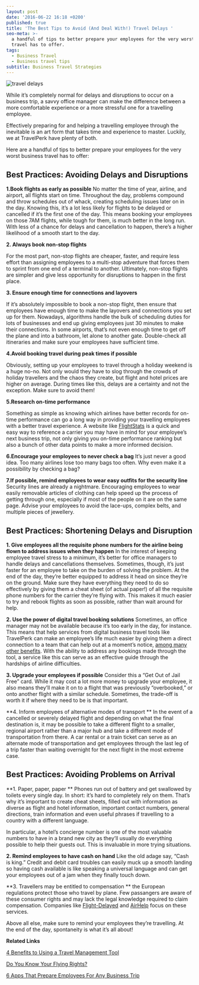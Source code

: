 ```yaml
---
layout: post
date: '2016-06-22 16:18 +0200'
published: true
title: 'The Best Tips to Avoid (And Deal With!) Travel Delays '
seo-meta: >-
  a handful of tips to better prepare your employees for the very worst business
  travel has to offer.
tags:
  - Business Travel
  - Business travel tips
subtitle: Business Travel Strategies
---
```

![travel delays]({{site.baseurl}}/blog-media/e138d09c-137f-4e0d-a0ee-4771c3c917ae.png)

While it’s completely normal for delays and disruptions to occur on a business trip, a savvy office manager can make the difference between a more comfortable experience or a more stressful one for a travelling employee. 

Effectively preparing for and helping a travelling employee through the inevitable is an art form that takes time and experience to master. Luckily, we at TravelPerk have plenty of both. 

Here are a handful of tips to better prepare your employees for the very worst business travel has to offer: 

## Best Practices: Avoiding Delays and Disruptions ##

**1.Book flights as early as possible**
No matter the time of year, airline, and airport, all flights start on time. Throughout the day, problems compound and throw schedules out of whack, creating scheduling issues later on in the day. Knowing this, it’s a lot less likely for flights to be delayed or cancelled if it’s the first one of the day. This means booking your employees on those 7AM flights, while tough for them, is much better in the long run. With less of a chance for delays and cancellation to happen, there’s a higher likelihood of a smooth start to the day. 

**2. Always book non-stop flights**

For the most part, non-stop flights are cheaper, faster, and require less effort than assigning employees to a multi-stop adventure that forces them to sprint from one end of a terminal to another. Ultimately, non-stop flights are simpler and give less opportunity for disruptions to happen in the first place.

**3. Ensure enough time for connections and layovers**

If it’s absolutely impossible to book a non-stop flight, then ensure that employees have enough time to make the layovers and connections you set up for them. Nowadays, algorithms handle the bulk of scheduling duties for lots of businesses and end up giving employees just 30 minutes to make their connections. In some airports, that’s not even enough time to get off the plane and into a bathroom, let alone to another gate. Double-check all itineraries and make sure your employees have sufficient time. 

**4.Avoid booking travel during peak times if possible**

Obviously, setting up your employees to travel through a holiday weekend is a huge no-no. Not only would they have to slog through the crowds of holiday travellers and the chaos they create, but flight and hotel prices are higher on average. During times like this, delays are a certainty and not the exception. Make sure to avoid them! 

**5.Research on-time performance**

Something as simple as knowing which airlines have better records for on-time performance can go a long way in providing your travelling employees with a better travel experience. A website like [FlightStats](http://www.flightstats.com/go/Home/home.do) is a quick and easy way to reference a carrier you may have in mind for your employee’s next business trip, not only giving you on-time performance ranking but also a bunch of other data points to make a more informed decision. 

**6.Encourage your employees to never check a bag**
It’s just never a good idea. Too many airlines lose too many bags too often. Why even make it a possibility by checking a bag?
   
**7.If possible, remind employees to wear easy outfits for the security line**
Security lines are already a nightmare. Encouraging employees to wear easily removable articles of clothing can help speed up the process of getting through one, especially if most of the people on it are on the same page. Advise your employees to avoid the lace-ups, complex belts, and multiple pieces of jewellery.

## Best Practices: Shortening Delays and Disruption ##

**1. Give employees all the requisite phone numbers for the airline being flown to address issues when they happen**
In the interest of keeping employee travel stress to a minimum, it’s better for office managers to handle delays and cancellations themselves. Sometimes, though, it’s just faster for an employee to take on the burden of solving the problem. At the end of the day, they’re better equipped to address it head on since they’re on the ground. Make sure they have everything they need to do so effectively by giving them a cheat sheet (of actual paper!) of all the requisite phone numbers for the carrier they’re flying with. This makes it much easier to try and rebook flights as soon as possible, rather than wait around for help.

**2. Use the power of digital travel booking solutions**
Sometimes, an office manager may not be available because it’s too early in the day, for instance. This means that help services from digital business travel tools like TravelPerk can make an employee’s life much easier by giving them a direct connection to a team that can help out at a moment’s notice, [among many other benefits](http://travelperk.com/blog/4-benefits-to-using-a-travel-management-tool/). With the ability to address any bookings made through the tool, a service like this can serve as an effective guide through the hardships of airline difficulties.

**3. Upgrade your employees if possible**
Consider this a “Get Out of Jail Free” card. While it may cost a lot more money to upgrade your employee, it also means they’ll make it on to a flight that was previously “overbooked,” or onto another flight with a similar schedule. Sometimes, the trade-off is worth it if where they need to be is that important.

**4. Inform employees of alternative modes of transport **
In the event of a cancelled or severely delayed flight and depending on what the final destination is, it may be possible to take a different flight to a smaller, regional airport rather than a major hub and take a different mode of transportation from there. A car rental or a train ticket can serve as an alternate mode of transportation and get employees through the last leg of a trip faster than waiting overnight for the next flight in the most extreme case. 

## Best Practices: Avoiding Problems on Arrival ## 

**1. Paper, paper, paper **
Phones run out of battery and get swallowed by toilets every single day. In short: it’s hard to completely rely on them. That’s why it’s important to create cheat sheets, filled out with information as diverse as flight and hotel information, important contact numbers, general directions, train information and even useful phrases if travelling to a country with a different language. 

In particular, a hotel’s concierge number is one of the most valuable numbers to have in a brand new city as they’ll usually do everything possible to help their guests out. This is invaluable in more trying situations. 

**2. Remind employees to have cash on hand**
Like the old adage say, “Cash is king.” Credit and debit card troubles can easily muck up a smooth landing so having cash available is like speaking a universal language and can get your employees out of a jam when they finally touch down.

**3. Travellers may be entitled to compensation **
the European regulations protect those who travel by plane. Few passangers are aware of these consumer rights and may lack the legal knowledge required to claim compensation. Companies like [Flight-Delayed](https://www.flight-delayed.co.uk/your-rights) and [AirHelp](https://www.airhelp.com/es/) focus on these services.


Above all else, make sure to remind your employees they’re travelling. At the end of the day, spontaneity is what it’s all about! 



**Related Links**

[4 Benefits to Using a Travel Management Tool](http://travelperk.com/blog/4-benefits-to-using-a-travel-management-tool/)

[Do You Know Your Flying Rights?](http://travelperk.com/blog/6-creative-solutions-that-help-you-network-and-socialize-while-traveling/)

[6 Apps That Prepare Employees For Any Business Trip](http://travelperk.com/blog/alternatives-to-the-alternative-five-trendy-accommodations-beyond-airbnb/)
